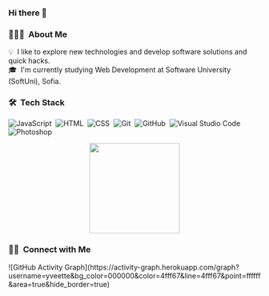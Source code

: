 ### Hi there 👋

<!-- ## 👋 &nbsp;Hey there! I'm Ivet -->

### 👨🏻‍💻 &nbsp;About Me

💡 &nbsp;I like to explore new technologies and develop software solutions and quick hacks.\
🎓 &nbsp;I'm currently studying Web Development at Software University (SoftUni), Sofia.


### 🛠 &nbsp;Tech Stack

![JavaScript](https://img.shields.io/badge/-JavaScript-05122A?style=flat&logo=javascript)&nbsp;
![HTML](https://img.shields.io/badge/-HTML-05122A?style=flat&logo=HTML5)&nbsp;
![CSS](https://img.shields.io/badge/-CSS-05122A?style=flat&logo=CSS3&logoColor=1572B6)&nbsp;
![Git](https://img.shields.io/badge/-Git-05122A?style=flat&logo=git)&nbsp;
![GitHub](https://img.shields.io/badge/-GitHub-05122A?style=flat&logo=github)&nbsp;
![Visual Studio Code](https://img.shields.io/badge/-Visual%20Studio%20Code-05122A?style=flat&logo=visual-studio-code&logoColor=007ACC)&nbsp;
![Photoshop](https://img.shields.io/badge/-Photoshop-05122A?style=flat&logo=adobe-photoshop)&nbsp;


<p align="center">
<a href="https://github.com/yveette">
  <img height="180em" src="https://github-readme-stats-eight-theta.vercel.app/api/top-langs/?username=yveette&layout=compact&langs_count=8&theme=algolia"/>
</a>
</p>


### 🤝🏻 &nbsp;Connect with Me

<p align="center">
</p>
![GitHub Activity Graph](https://activity-graph.herokuapp.com/graph?username=yveette&bg_color=000000&color=4fff67&line=4fff67&point=ffffff&area=true&hide_border=true) 
